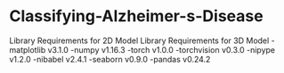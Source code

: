 # Classifying-Alzheimer-s-Disease
Library Requirements for 2D Model
Library Requirements for 3D Model
-matplotlib v3.1.0
-numpy v1.16.3
-torch v1.0.0
-torchvision v0.3.0
-nipype v1.2.0
-nibabel v2.4.1
-seaborn v0.9.0
-pandas v0.24.2

